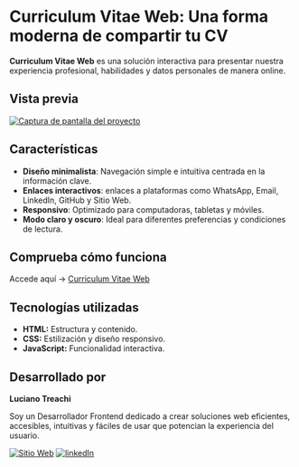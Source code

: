 # Curriculum Vitae Web: Una forma moderna de compartir tu CV

**Curriculum Vitae Web** es una solución interactiva para presentar nuestra experiencia profesional, habilidades y datos personales de manera online.

## Vista previa

[![Captura de pantalla del proyecto](https://i.postimg.cc/N0BN5KLY/cv.jpg)](https://postimg.cc/RWp1YVcb)

## Características

- **Diseño minimalista**: Navegación simple e intuitiva centrada en la información clave.
- **Enlaces interactivos**: enlaces a plataformas como WhatsApp, Email, LinkedIn, GitHub y Sitio Web.
- **Responsivo**: Optimizado para computadoras, tabletas y móviles.
- **Modo claro y oscuro**: Ideal para diferentes preferencias y condiciones de lectura.

## Comprueba cómo funciona

Accede aquí → [Curriculum Vitae Web](https://curriculumvitaeweb.netlify.app/)

## Tecnologías utilizadas

- **HTML:** Estructura y contenido.
- **CSS:** Estilización y diseño responsivo.
- **JavaScript:** Funcionalidad interactiva.

## Desarrollado por

**Luciano Treachi**

Soy un Desarrollador Frontend dedicado a crear soluciones web eficientes, accesibles, intuitivas y fáciles de usar que potencian la experiencia del usuario.

[![Sitio Web](https://img.shields.io/badge/Sitio_Web-black?style=for-the-badge&logoColor=white)](https://lucianotreachi.vercel.app/)
[![linkedIn](https://img.shields.io/badge/LinkedIn-0077B5?style=for-the-badge&logoColor=white)](https://www.linkedin.com/in/luciano-treachi/)
